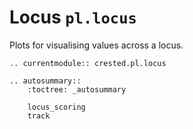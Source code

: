 # Locus  `pl.locus`

Plots for visualising values across a locus.

```{eval-rst}
.. currentmodule:: crested.pl.locus
```

```{eval-rst}
.. autosummary::
    :toctree: _autosummary

    locus_scoring
    track
```
